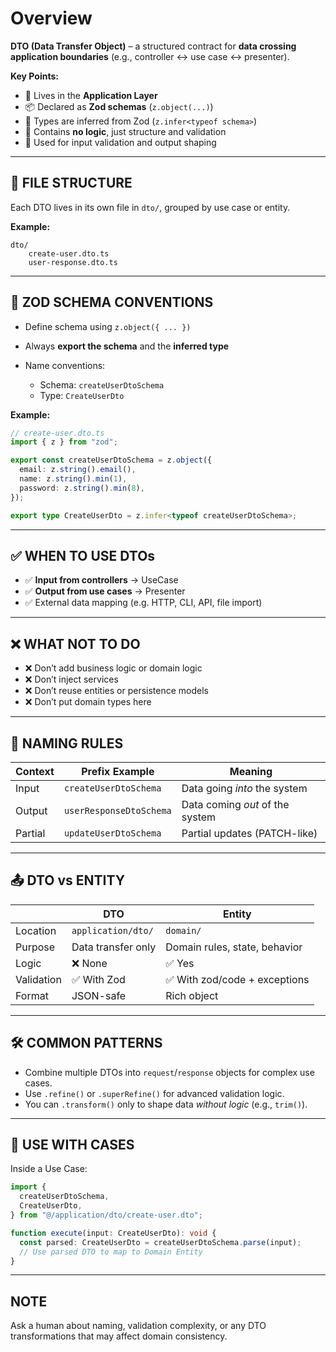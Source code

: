 # Overview

**DTO (Data Transfer Object)** – a structured contract for **data crossing application boundaries** (e.g., controller ↔ use case ↔ presenter).

**Key Points:**

- 🧩 Lives in the **Application Layer**
- 📦 Declared as **Zod schemas** (`z.object(...)`)
- 🧠 Types are inferred from Zod (`z.infer<typeof schema>`)
- 🚫 Contains **no logic**, just structure and validation
- 🔄 Used for input validation and output shaping

---

## 📂 FILE STRUCTURE

Each DTO lives in its own file in `dto/`, grouped by use case or entity.

**Example:**

```
dto/
    create-user.dto.ts
    user-response.dto.ts
```

---

## 📐 ZOD SCHEMA CONVENTIONS

- Define schema using `z.object({ ... })`
- Always **export the schema** and the **inferred type**
- Name conventions:

  - Schema: `createUserDtoSchema`
  - Type: `CreateUserDto`

**Example:**

```ts
// create-user.dto.ts
import { z } from "zod";

export const createUserDtoSchema = z.object({
  email: z.string().email(),
  name: z.string().min(1),
  password: z.string().min(8),
});

export type CreateUserDto = z.infer<typeof createUserDtoSchema>;
```

---

## ✅ WHEN TO USE DTOs

- ✅ **Input from controllers** → UseCase
- ✅ **Output from use cases** → Presenter
- ✅ External data mapping (e.g. HTTP, CLI, API, file import)

---

## ❌ WHAT NOT TO DO

- ❌ Don’t add business logic or domain logic
- ❌ Don’t inject services
- ❌ Don’t reuse entities or persistence models
- ❌ Don’t put domain types here

---

## 🧠 NAMING RULES

| Context | Prefix Example          | Meaning                         |
| ------- | ----------------------- | ------------------------------- |
| Input   | `createUserDtoSchema`   | Data going _into_ the system    |
| Output  | `userResponseDtoSchema` | Data coming _out_ of the system |
| Partial | `updateUserDtoSchema`   | Partial updates (PATCH-like)    |

---

## 📤 DTO vs ENTITY

|            | DTO                | Entity                        |
| ---------- | ------------------ | ----------------------------- |
| Location   | `application/dto/` | `domain/`                     |
| Purpose    | Data transfer only | Domain rules, state, behavior |
| Logic      | ❌ None            | ✅ Yes                        |
| Validation | ✅ With Zod        | ✅ With zod/code + exceptions |
| Format     | JSON-safe          | Rich object                   |

---

## 🛠️ COMMON PATTERNS

- Combine multiple DTOs into `request`/`response` objects for complex use cases.
- Use `.refine()` or `.superRefine()` for advanced validation logic.
- You can `.transform()` only to shape data _without logic_ (e.g., `trim()`).

---

## 🔄 USE WITH CASES

Inside a Use Case:

```ts
import {
  createUserDtoSchema,
  CreateUserDto,
} from "@/application/dto/create-user.dto";

function execute(input: CreateUserDto): void {
  const parsed: CreateUserDto = createUserDtoSchema.parse(input);
  // Use parsed DTO to map to Domain Entity
}
```

---

## NOTE

Ask a human about naming, validation complexity, or any DTO transformations that may affect domain consistency.
